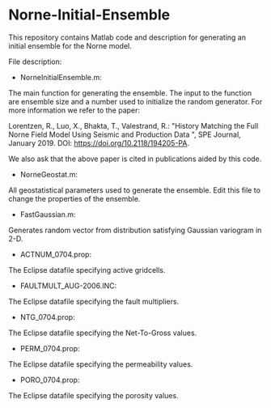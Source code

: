 # Norne-Initial-Ensemble
This repository contains Matlab code and description for generating an initial ensemble for the Norne model. 

File description:

- NorneInitialEnsemble.m: 

The main function for generating the ensemble. The input to the function are ensemble size and a number used to initialize the random generator. For more information we refer to the paper: 

Lorentzen, R., Luo, X., Bhakta, T., Valestrand, R.: "History Matching the Full Norne Field Model Using Seismic and Production Data ", SPE Journal, January 2019. DOI: https://doi.org/10.2118/194205-PA.
 
We also ask that the above paper is cited in publications aided by this code.

- NorneGeostat.m: 

All geostatistical parameters used to generate the ensemble. Edit this file to change the properties of the ensemble. 

- FastGaussian.m: 

Generates random vector from distribution satisfying Gaussian variogram in 2-D.

- ACTNUM_0704.prop: 

The Eclipse datafile specifying active gridcells.

- FAULTMULT_AUG-2006.INC:

The Eclipse datafile specifying the fault multipliers. 

- NTG_0704.prop:

The Eclipse datafile specifying the Net-To-Gross values.

- PERM_0704.prop:

The Eclipse datafile specifying the permeability values.

- PORO_0704.prop:

The Eclipse datafile specifying the porosity values.
